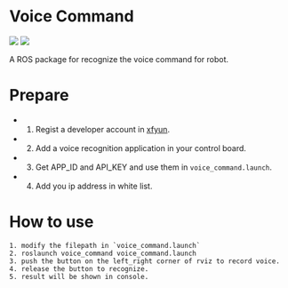 # Voice Command
![](https://img.shields.io/badge/ROS-Kinetic-brightgreen.svg) ![](https://img.shields.io/badge/Qt-5.5.1-orange.svg)   

A ROS package for recognize the voice command for robot.

# Prepare

- 1. Regist a developer account in [xfyun](https://www.xfyun.cn/).
- 2. Add a voice recognition application in your control board.
- 3. Get APP_ID and API_KEY and use them in `voice_command.launch`.
- 4. Add you ip address in white list.

# How to use

```
1. modify the filepath in `voice_command.launch`
2. roslaunch voice_command voice_command.launch
3. push the button on the left_right corner of rviz to record voice.
4. release the button to recognize.
5. result will be shown in console.
```

